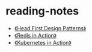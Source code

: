 # reading-notes
- [《Head First Design Patterns》](./head-first-design-patterns)
- [《Redis in Action》](./redis-in-action)
- [《Kubernetes in Action》](./kubernetes-in-action)
